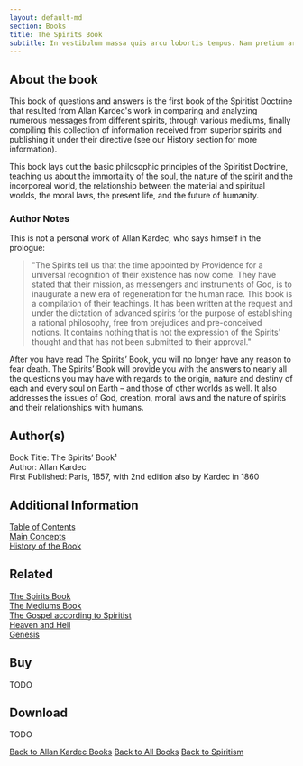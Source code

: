 ```yaml
---
layout: default-md
section: Books
title: The Spirits Book
subtitle: In vestibulum massa quis arcu lobortis tempus. Nam pretium arcu in odio vulputate luctus.
---
```



## About the book
This book of questions and answers is the first book of the Spiritist Doctrine that resulted from Allan Kardec's work in comparing and analyzing numerous messages from different spirits, through various mediums, finally compiling this collection of information received from superior spirits and publishing it under their directive (see our History section for more information).  

This book lays out the basic philosophic principles of the Spiritist Doctrine, teaching us about the immortality of the soul, the nature of the spirit and the incorporeal world, the relationship between the material and spiritual worlds, the moral laws, the present life, and the future of humanity.

### Author Notes
This is not a personal work of Allan Kardec, who says himself in the prologue:
> "The Spirits tell us that the time appointed by Providence for a universal recognition of their existence has now come.  They have stated that their mission, as messengers and instruments of God, is to inaugurate a new era of regeneration for the human race. This book is a compilation of their teachings. It has been written at the request and under the dictation of advanced spirits for the purpose of establishing a rational philosophy, free from prejudices and pre-conceived notions. It contains nothing that is not the expression of the Spirits' thought and that has not been submitted to their approval."

After you have read The Spirits’ Book, you will no longer have any reason to fear death.  The Spirits’ Book will provide you with the answers to nearly all the questions you may have with regards to the origin, nature and destiny of each and every soul on Earth – and those of other worlds as well. It also addresses the issues of God, creation, moral laws and the nature of spirits and their relationships with humans.


## Author(s)
Book Title: The Spirits’ Book¹  
Author: Allan Kardec  
First Published: Paris, 1857, with 2nd edition also by Kardec in 1860  


## Additional Information
[Table of Contents](contents)  
[Main Concepts](concepts)  
[History of the Book](history)  


## Related
[The Spirits Book](../spirits-book)  
[The Mediums Book](../mediums-book)  
[The Gospel according to Spiritist](../gospel-according-spiritism)  
[Heaven and Hell](../heaven-and-hell)  
[Genesis](../genesis)  


## Buy
TODO

## Download
TODO



<a href="/books/allan-kardec" class="button">Back to Allan Kardec Books</a>
<a href="/books" class="button">Back to All Books</a>
<a href="/spiritism" class="button">Back to Spiritism</a>

